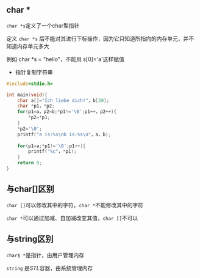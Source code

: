 <!--
 * @Description: 
 * @Version: 1.0
 * @Author: DaLao
 * @Email: dalao_li@163.com
 * @Date: 2021-11-13 23:31:47
 * @LastEditors: DaLao
 * @LastEditTime: 2021-12-21 22:32:46
-->

## char \*

`char *s`定义了一个char型指针

定义 `char *s` 后不能对其进行下标操作，因为它只知道所指向的内存单元，并不知道内存单元多大

例如 char *s = "hello"，不能用 s[0]='a'这样赋值

- 指针复制字符串

```c++
#include<stdio.h>

int main(void){
	char a[]="Ich liebe dich!"，b[20];
	char *p1，*p2;
	for(p1=a，p2=b;*p1!='\0';p1++，p2++){
		*p2=*p1;
	}
	*p2='\0';
	printf("a is:%s\nb is:%s\n"，a，b);
	
	for(p1=a;*p1!='\0';p1++){
		printf("%c"，*p1);
	}
	return 0;
} 
```

## 与char[]区别

`char []`可以修改其中的字符，`char *`不能修改其中的字符

`char *`可以通过加减、自加减改变其值，`char []`不可以

## 与string区别

`char$ *`是指针，由用户管理内存

`string` 是$STL$容器，由系统管理内存


